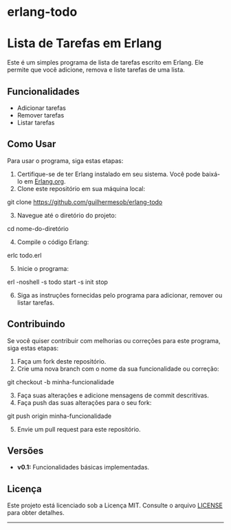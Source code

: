 # erlang-todo
# Lista de Tarefas em Erlang

Este é um simples programa de lista de tarefas escrito em Erlang. Ele permite que você adicione, remova e liste tarefas de uma lista.

## Funcionalidades

- Adicionar tarefas
- Remover tarefas
- Listar tarefas

## Como Usar

Para usar o programa, siga estas etapas:

1. Certifique-se de ter Erlang instalado em seu sistema. Você pode baixá-lo em [Erlang.org](https://www.erlang.org/).
2. Clone este repositório em sua máquina local:

<!--git clone <URL_DO_SEU_REPOSITÓRIO-->
git clone https://github.com/guilhermesob/erlang-todo

3. Navegue até o diretório do projeto:

cd nome-do-diretório

4. Compile o código Erlang:

erlc todo.erl

5. Inicie o programa:

erl -noshell -s todo start -s init stop

6. Siga as instruções fornecidas pelo programa para adicionar, remover ou listar tarefas.

## Contribuindo

Se você quiser contribuir com melhorias ou correções para este programa, siga estas etapas:

1. Faça um fork deste repositório.
2. Crie uma nova branch com o nome da sua funcionalidade ou correção: 

git checkout -b minha-funcionalidade

3. Faça suas alterações e adicione mensagens de commit descritivas.
4. Faça push das suas alterações para o seu fork:

git push origin minha-funcionalidade

5. Envie um pull request para este repositório.

## Versões

- **v0.1:** Funcionalidades básicas implementadas.

## Licença

Este projeto está licenciado sob a Licença MIT. Consulte o arquivo [LICENSE](LICENSE) para obter detalhes.

---
